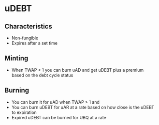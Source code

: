 # uDEBT
## Characteristics
- Non-fungible
- Expires after a set time

## Minting
- When TWAP < 1 you can burn uAD and get uDEBT plus a premium based on the debt cycle status
## Burning
- You can burn it for uAD when TWAP > 1 and
- You can burn uDEBT for uAR at a rate based on how close is the uDEBT to expiration
- Expired uDEBT can be burned for UBQ at a rate
